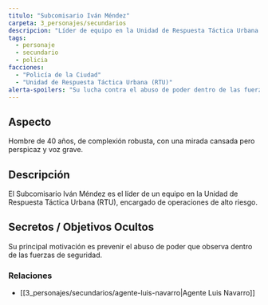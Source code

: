 ```yaml
---
titulo: "Subcomisario Iván Méndez"
carpeta: 3_personajes/secundarios
descripcion: "Líder de equipo en la Unidad de Respuesta Táctica Urbana (RTU), especializado en operaciones de alto riesgo."
tags:
  - personaje
  - secundario
  - policia
facciones:
  - "Policía de la Ciudad"
  - "Unidad de Respuesta Táctica Urbana (RTU)"
alerta-spoilers: "Su lucha contra el abuso de poder dentro de las fuerzas de seguridad es un objetivo personal y secreto."
---
```


## Aspecto

Hombre de 40 años, de complexión robusta, con una mirada cansada pero perspicaz y voz grave.

## Descripción

El Subcomisario Iván Méndez es el líder de un equipo en la Unidad de Respuesta Táctica Urbana (RTU), encargado de operaciones de alto riesgo.

## Secretos / Objetivos Ocultos

Su principal motivación es prevenir el abuso de poder que observa dentro de las fuerzas de seguridad.

### Relaciones

- [[3_personajes/secundarios/agente-luis-navarro|Agente Luis Navarro]]
